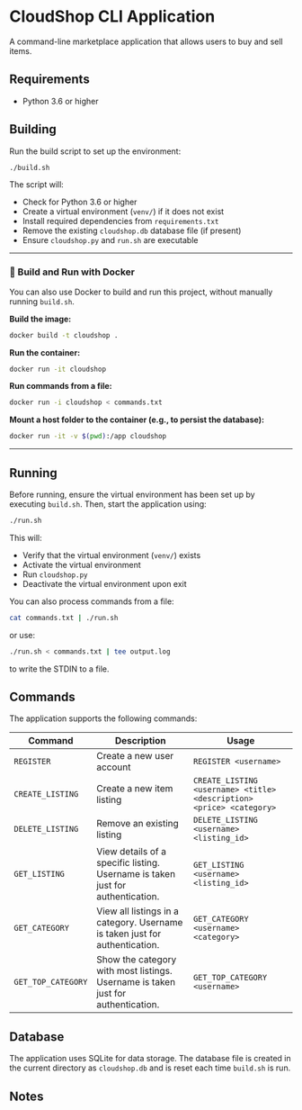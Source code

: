# CloudShop CLI Application

A command-line marketplace application that allows users to buy and sell items.

## Requirements

- Python 3.6 or higher

## Building

Run the build script to set up the environment:
```sh
./build.sh
```
The script will:
- Check for Python 3.6 or higher
- Create a virtual environment (`venv/`) if it does not exist
- Install required dependencies from `requirements.txt`
- Remove the existing `cloudshop.db` database file (if present)
- Ensure `cloudshop.py` and `run.sh` are executable

---

### 🐳 Build and Run with Docker

You can also use Docker to build and run this project, without manually running `build.sh`.

**Build the image:**
```sh
docker build -t cloudshop .
```

**Run the container:**
```sh
docker run -it cloudshop
```

**Run commands from a file:**
```sh
docker run -i cloudshop < commands.txt
```

**Mount a host folder to the container (e.g., to persist the database):**
```sh
docker run -it -v $(pwd):/app cloudshop
```

---

## Running

Before running, ensure the virtual environment has been set up by executing `build.sh`. Then, start the application using:
```sh
./run.sh
```
This will:
- Verify that the virtual environment (`venv/`) exists
- Activate the virtual environment
- Run `cloudshop.py`
- Deactivate the virtual environment upon exit

You can also process commands from a file:
```sh
cat commands.txt | ./run.sh
```
or use:
```sh
./run.sh < commands.txt | tee output.log
```
to write the STDIN to a file.

## Commands

The application supports the following commands:

| Command | Description | Usage |
|---------|-------------|-------|
| `REGISTER` | Create a new user account | `REGISTER <username>` |
| `CREATE_LISTING` | Create a new item listing | `CREATE_LISTING <username> <title> <description> <price> <category>` |
| `DELETE_LISTING` | Remove an existing listing | `DELETE_LISTING <username> <listing_id>` |
| `GET_LISTING` | View details of a specific listing. Username is taken just for authentication. | `GET_LISTING <username> <listing_id>` |
| `GET_CATEGORY` | View all listings in a category. Username is taken just for authentication. | `GET_CATEGORY <username> <category>` |
| `GET_TOP_CATEGORY` | Show the category with most listings. Username is taken just for authentication. | `GET_TOP_CATEGORY <username>` |

## Database

The application uses SQLite for data storage. The database file is created in the current directory as `cloudshop.db` and is reset each time `build.sh` is run.

## Notes


